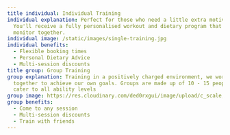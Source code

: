 ```yaml
---
title individual: Individual Training
individual explanation: Perfect for those who need a little extra motivation.
  You'll receive a fully personalised workout and dietary program that we'll
  monitor together.
individual image: /static/images/single-training.jpg
individual benefits:
  - Flexible booking times
  - Personal Dietary Advice
  - Multi-session discounts
title group: Group Training
group explanation: Training in a positively charged environment, we work
  together to achieve our own goals. Groups are made up of 10 - 15 people and
  cater to all ability levels
group image: https://res.cloudinary.com/ded0rxgui/image/upload/c_scale,w_1280/v1606398429/group-training.jpg
group benefits:
  - Come to any session
  - Multi-session discounts
  - Train with friends
---
```

